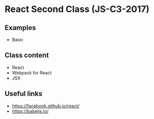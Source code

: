 # React Second Class (JS-C3-2017)

## Examples

- Basic


## Class content

- React
- Webpack for React
- JSX


## Useful links

- https://facebook.github.io/react/
- https://babeljs.io/
